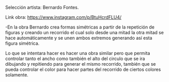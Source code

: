 Selección artista: Bernardo Fontes.

Link obra: <https://www.instagram.com/p/BtuHcrdFLU4/>

-En la obra Bernardo crea formas simétricas a partir de la repetición de figuras y creando un recorrido el cual solo desde una mitad la otra mitad se hace automáticamente y se unen ambos extremos generando así esta figura simétrica.

Lo que se intentara hacer es hacer una obra similar pero que permita controlar tanto el ancho como también el alto del circulo que se ira dibujando y repitiendo para generar el mismo recorrido, también que se pueda controlar el color para hacer partes del recorrido de ciertos colores solamente.